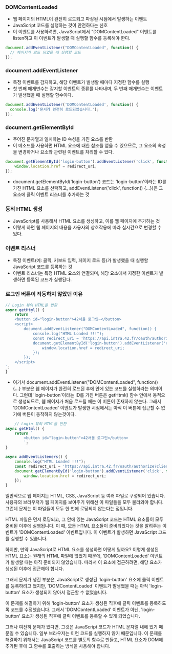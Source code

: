 ### DOMContentLoaded

- 웹 페이지의 HTML이 완전히 로드되고 파싱된 시점에서 발생하는 이벤트
- JavaScript 코드를 실행하는 것이 안전하다는 신호
- 이 이벤트를 사용하려면, JavaScript에서 "DOMContentLoaded" 이벤트를 listen하고 이 이벤트가 발생할 때 실행할 함수를 등록해야 한다.
```javascript
document.addEventListener("DOMContentLoaded", function() {
  // 페이지가 로드 되었을 때 실행할 코드
});
```

### document.addEventListener
- 특정 이벤트를 감지하고, 해당 이벤트가 발생할 때마다 지정한 함수를 실행
- 첫 번째 매개변수는 감지할 이벤트의 종류를 나타내며, 두 번째 매개변수는 이벤트가 발생했을 때 실행할 함수이다.
```javascript
document.addEventListener('DOMContentLoaded', function() {
  console.log('문서가 완전히 로드되었습니다.');
});
```

### document.getElementById
- 주어진 문자열과 일치하는 ID 속성을 가진 요소를 반환
- 이 메소드를 사용하면 HTML 요소에 대한 참조를 얻을 수 있으므로, 그 요소의 속성을 변경하거나 요소와 관련된 이벤트를 처리할 수 있다.
```javascript
document.getElementById('login-button').addEventListener('click', function() {
    window.location.href = redirect_uri;
});
```
- document.getElementById('login-button') 코드는 'login-button'이라는 ID를 가진 HTML 요소를 선택하고, addEventListener('click', function() {...})은 그 요소에 클릭 이벤트 리스너를 추가하는 것

### 동적 HTML 생성
- JavaScript를 사용해서 HTML 요소를 생성하고, 이를 웹 페이지에 추가하는 것
- 이렇게 하면 웹 페이지의 내용을 사용자의 상호작용에 따라 실시간으로 변경할 수 있다.

### 이벤트 리스너
- 특정 이벤트(예: 클릭, 키보드 입력, 페이지 로드 등)가 발생했을 때 실행할 JavaScript 코드를 등록하는 것
- 이벤트 리스너는 특정 HTML 요소와 연결되며, 해당 요소에서 지정한 이벤트가 발생하면 등록된 코드가 실행된다.

### 로그인 버튼이 작동하지 않았던 이유

```javascript
// Login 뷰의 HTML을 반환
async getHtml() {
    return `
    <button id="login-button">42서울 로그인~</button>
    <script>
        document.addEventListener("DOMContentLoaded", function() {
            console.log("HTML Loaded !!!");
            const redirect_uri = 'https://api.intra.42.fr/oauth/authorize?client_id=u-s4t2ud-38e1085a57405a04552b3a4b255d1b9a1708d9a23637ac72693e9469b06a779f&redirect_uri=https%3A%2F%2Fwww.google.co.kr&response_type=code';
            document.getElementById('login-button').addEventListener('click', function() {
                window.location.href = redirect_uri;
            });
        });
    </script>
`;
}
```
- 여기서 document.addEventListener("DOMContentLoaded", function() {...} 부분은 웹 페이지가 완전히 로드된 후에 안에 있는 코드를 실행하라는 의미이다. 그런데 'login-button'이라는 ID를 가진 버튼은 getHtml() 함수 안에서 동적으로 생성되므로, 웹 페이지가 처음 로드될 때는 이 버튼이 존재하지 않는다. 그래서 'DOMContentLoaded' 이벤트가 발생한 시점에서는 아직 이 버튼에 접근할 수 없기에 버튼이 동작하지 않는것이다.

```js
    // Login 뷰의 HTML을 반환
async getHtml() {
    return `
        <button id="login-button">42서울 로그인</button>
        `;
}

async addEventListeners() {
    console.log("HTML Loaded !!!");
    const redirect_uri = 'https://api.intra.42.fr/oauth/authorize?client_id=u-s4t2ud-38e1085a57405a04552b3a4b255d1b9a1708d9a23637ac72693e9469b06a779f&redirect_uri=https%3A%2F%2Fwww.google.co.kr&response_type=code';
    document.getElementById('login-button').addEventListener('click', function() {
        window.location.href = redirect_uri;
    });
}
```
일반적으로 웹 페이지는 HTML, CSS, JavaScript 등 여러 파일로 구성되어 있습니다. 사용자의 브라우저가 웹 페이지를 보여주기 위해선 이 파일들을 모두 불러와야 합니다. 그런데 문제는 이 파일들이 모두 한 번에 로딩되지 않는다는 점입니다.

HTML 파일은 먼저 로딩되고, 그 안에 있는 JavaScript 코드는 HTML 요소들이 모두 준비된 이후에 실행됩니다. 이 때, 모든 HTML 요소들이 준비되었다는 것을 알려주는 이벤트가 'DOMContentLoaded' 이벤트입니다. 이 이벤트가 발생하면 JavaScript 코드를 실행할 수 있습니다.

하지만, 만약 JavaScript로 HTML 요소를 생성하면 어떻게 될까요? 이렇게 생성된 HTML 요소는 원래의 HTML 파일에 없었기 때문에, 'DOMContentLoaded' 이벤트가 발생할 때는 아직 준비되지 않았습니다. 따라서 이 요소에 접근하려면, 해당 요소가 생성된 이후에 접근해야 합니다.

그래서 문제가 생긴 부분은, JavaScript로 생성된 'login-button' 요소에 클릭 이벤트를 등록하려고 했지만, 'DOMContentLoaded' 이벤트가 발생했을 때는 아직 'login-button' 요소가 생성되지 않아서 접근할 수 없었습니다.

이 문제를 해결하기 위해 'login-button' 요소가 생성된 직후에 클릭 이벤트를 등록하도록 코드를 수정했습니다. 그래서 'DOMContentLoaded' 이벤트가 아닌, 'login-button' 요소가 생성된 직후에 클릭 이벤트를 등록할 수 있게 되었습니다.

그러나 여전히 문제가 있다면, 그것은 JavaScript 코드가 HTML 문자열 내에 있기 때문일 수 있습니다. 일부 브라우저는 이런 코드를 실행하지 않기 때문입니다. 이 문제를 해결하기 위해서는 JavaScript 코드를 별도의 함수로 만들고, HTML 요소가 DOM에 추가된 후에 그 함수를 호출하는 방식을 사용해야 합니다.